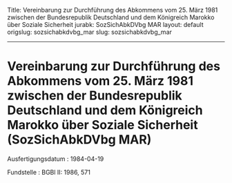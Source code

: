 Title: Vereinbarung zur Durchführung des Abkommens vom 25. März 1981 zwischen der
  Bundesrepublik Deutschland und dem Königreich Marokko über Soziale Sicherheit
jurabk: SozSichAbkDVbg MAR
layout: default
origslug: sozsichabkdvbg_mar
slug: sozsichabkdvbg_mar

---

# Vereinbarung zur Durchführung des Abkommens vom 25. März 1981 zwischen der Bundesrepublik Deutschland und dem Königreich Marokko über Soziale Sicherheit (SozSichAbkDVbg MAR)

Ausfertigungsdatum
:   1984-04-19

Fundstelle
:   BGBl II: 1986, 571

